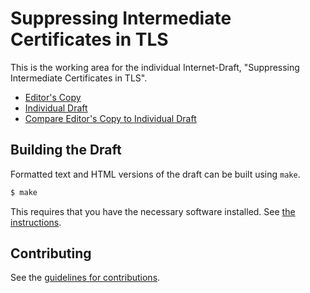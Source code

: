 # Suppressing Intermediate Certificates in TLS

This is the working area for the individual Internet-Draft, "Suppressing Intermediate Certificates in TLS".

* [Editor's Copy](https://martinthomson.github.io/tls-suppress-intermediates/#go.draft-thomson-tls-sic.html)
* [Individual Draft](https://tools.ietf.org/html/draft-thomson-tls-sic)
* [Compare Editor's Copy to Individual Draft](https://martinthomson.github.io/tls-suppress-intermediates/#go.draft-thomson-tls-sic.diff)

## Building the Draft

Formatted text and HTML versions of the draft can be built using `make`.

```sh
$ make
```

This requires that you have the necessary software installed.  See
[the instructions](https://github.com/martinthomson/i-d-template/blob/master/doc/SETUP.md).


## Contributing

See the
[guidelines for contributions](https://github.com/martinthomson/tls-suppress-intermediates/blob/master/CONTRIBUTING.md).
